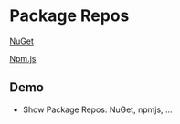 # Package Repos

[NuGet](https://www.nuget.org/)

[Npm.js](https://www.npmjs.com/)

## Demo

- Show Package Repos: NuGet, npmjs, ...